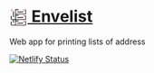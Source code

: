 # [<img src="/assets/logo.svg" style="image-rendering: pixelated; vertical-align: bottom; width: 32px;"> Envelist](https://envelist.net/)
Web app for printing lists of address

[![Netlify Status](https://api.netlify.com/api/v1/badges/00bac909-13b8-439d-b29a-0d89d03ae60c/deploy-status)](https://app.netlify.com/sites/envelist/deploys)
